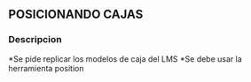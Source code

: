 ## POSICIONANDO CAJAS
### Descripcion
*Se pide replicar los modelos de caja del LMS
*Se debe usar la herramienta position